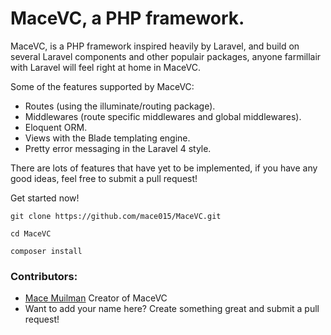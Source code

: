 # MaceVC, a PHP framework.

MaceVC, is a PHP framework inspired heavily by Laravel, and build on several Laravel components and other populair packages, anyone farmillair with Laravel will feel right at home in MaceVC.

Some of the features supported by MaceVC:

 * Routes (using the illuminate/routing package).
 * Middlewares (route specific middlewares and global middlewares).
 * Eloquent ORM.
 * Views with the Blade templating engine.
 * Pretty error messaging in the Laravel 4 style.


There are lots of features that have yet to be implemented, if you have any good ideas, feel free to submit a pull request!

Get started now!

```
git clone https://github.com/mace015/MaceVC.git

cd MaceVC

composer install
```

### Contributors:

 * [Mace Muilman](http://macemuilman.nl) Creator of MaceVC
 * Want to add your name here? Create something great and submit a pull request!
